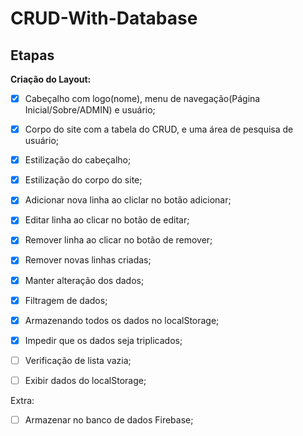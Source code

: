 # CRUD-With-Database

## Etapas

**Criação do Layout:**

 - [x] Cabeçalho com logo(nome), menu de navegação(Página Inicial/Sobre/ADMIN) e usuário;
 
 - [x] Corpo do site com a tabela do CRUD, e uma área de pesquisa de usuário;

 - [x] Estilização do cabeçalho;

 - [x] Estilização do corpo do site;

 - [x] Adicionar nova linha ao cliclar no botão adicionar;

 - [x] Editar linha ao clicar no botão de editar;

 - [x] Remover linha ao clicar no botão de remover;

 - [x] Remover novas linhas criadas;

 - [x] Manter alteração dos dados;

 - [x] Filtragem de dados;

 - [x] Armazenando todos os dados no localStorage;

 - [x] Impedir que os dados seja triplicados;

 - [ ] Verificação de lista vazia;

 - [ ] Exibir dados do localStorage;

Extra: 

 - [ ] Armazenar no banco de dados Firebase;